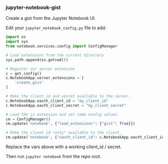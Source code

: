### jupyter-notebook-gist

Create a gist from the Jupyter Notebook UI.

Edit your `jupyter_notebook_config.py` file to add:

```python
import os
import sys
from notebook.services.config import ConfigManager

# Load extensions from the current directory
sys.path.append(os.getcwd())

# Register our server extension
c = get_config()
c.NotebookApp.server_extensions = [
    'create_gist'
]

# Make the client id and secret available to the server.
c.NotebookApp.oauth_client_id = "my_client_id"
c.NotebookApp.oauth_client_secret = "my_client_secret"

# Load the js extension and set some config values
cm = ConfigManager()
cm.update('notebook', {"load_extensions": {"gist": True}})

# Make the client id *only* available to the client.
cm.update('notebook', {"oauth_client_id": c.NotebookApp.oauth_client_id})
```

Replace the vars above with a working client_id / secret.

Then run `jupyter notebook` from the repo root.
